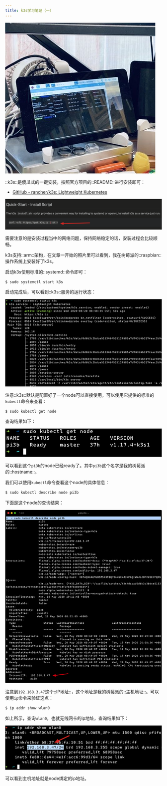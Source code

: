 ```yaml
---
title: k3s学习笔记（一）
---
```


![](https://raw.githubusercontent.com/liweinan/blogpic2020_ii/master/may20/2751589932577_.pic.jpg)

::k3s::是傻瓜式的一键安装，按照官方项目的::README::进行安装即可：

* [GitHub - rancher/k3s: Lightweight Kubernetes](https://github.com/rancher/k3s)

![](https://raw.githubusercontent.com/liweinan/blogpic2020_ii/master/may20/07408B91-C604-4470-BC1E-9F4DE375339D.png)

需要注意的是安装过程当中的网络问题，保持网络稳定的话，安装过程会比较顺畅。

k3s支持::arm::架构，在文章一开始的照片里可以看到，我在树莓派的::raspbian::操作系统上安装好了k3s。

启动k3s使用标准的::systemd::命令即可：

```bash
$ sudo systemctl start k3s
```

启动完成后，可以看到::k3s::服务的运行状态：

![](https://raw.githubusercontent.com/liweinan/blogpic2020_ii/master/may20/95F63A39-BB5D-4DF6-B046-6514EA261312.png)

注意::k3s::默认是配置好了一个node可以直接使用，可以使用它提供的标准的`kubectl`命令来查看：

```bash
$ sudo kubectl get node
```

查询结果如下：

![](https://raw.githubusercontent.com/liweinan/blogpic2020_ii/master/may20/70D0098E-C683-4CA7-90B2-9BECDE1AC010.png)

可以看到这个`pi3b`的node已经ready了。其中`pi3b`这个名字是我的树莓派的::hostname::。

我们可以使用`kubectl`命令查看这个node的具体信息：

```bash
$ sudo kubectl describe node pi3b
```

下面是这个node的查询结果：

![](https://raw.githubusercontent.com/liweinan/blogpic2020_ii/master/may20/00DB7E7F-961E-4DD3-9CC7-DF6CDB3336E9.png)

注意到`192.168.3.47`这个::IP地址::，这个地址是我的树莓派的::主机地址::。可以使用`ip`命令来验证这点：

```bash
$ ip addr show wlan0
```

如上所示，查询`wlan0`，也就无线网卡的ip地址，查询结果如下：

![](https://raw.githubusercontent.com/liweinan/blogpic2020_ii/master/may20/C0267C41-25FA-42F6-9C9A-F4D3B97542D9.png)

可以看到主机地址就是node绑定的ip地址。




